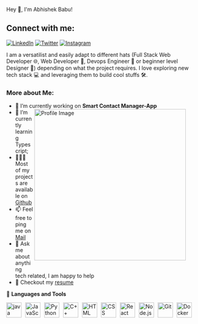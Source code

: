 Hey 👋, I'm Abhishek Babu!

## Connect with me:
[![LinkedIn](https://github.com/user-attachments/assets/32588070-1bf3-4f29-a478-0d867d339f63)](https://www.linkedin.com/in/avik03215/)
[![Twitter](https://github.com/user-attachments/assets/fa839657-455e-4895-85eb-298107184910)](https://x.com/Avik03215Kumar)
[![Instagram](https://github.com/user-attachments/assets/6abfc38c-f96e-4a15-8372-7188f593b843)](https://www.instagram.com/abhishekkumar1359/)


I am a versatilist and easily adapt to different hats (Full Stack Web Developer 🌐, Web Developer 📱, Devops Engineer 🤖 or beginner level Designer 🎨) depending on what the project requires. I love exploring new tech stack 💻 and leveraging them to build cool stuffs 🛠️.



### More about Me:
- 🔭   I’m currently working on **Smart Contact Manager-App**                                       <img src="https://github.com/user-attachments/assets/e1564463-501b-488d-921e-6d45842d7dbd" alt="Profile Image" width="400" align="right" style=" margin-bottom: 30px;margin-right: 30px;"/>
- 🌱 I’m currently learning Typescript;                            
- 👨🏻‍💻   Most of my projects are available on [Github]()
- 📫 Feel free to ping me on [Mail]()
- 💬 Ask me about anything tech related, I am happy to help
- 📝 Checkout my [resume]()
  
  
 
  

<!---
Avik03215/Avik03215 is a ✨ special ✨ repository because its `README.md` (this file) appears on your GitHub profile.
You can click the Preview link to take a look at your changes.
--->

🔨 **Languages and Tools**

<div style="display: flex; flex-wrap: wrap; align-items: center;">
    <img src="https://cdn.jsdelivr.net/gh/devicons/devicon/icons/java/java-original.svg" width="40" height="40" alt="java" style="margin-right: 10px;"/>
    <img src="https://upload.wikimedia.org/wikipedia/commons/6/6a/JavaScript-logo.png" width="40" height="40" alt="JavaScript" style="margin-right: 10px;"/>
    <img src="https://upload.wikimedia.org/wikipedia/commons/c/c3/Python-logo-notext.svg" width="40" height="40" alt="Python" style="margin-right: 10px;"/>
    <img src="https://upload.wikimedia.org/wikipedia/commons/1/18/C_Programming_Language.svg" width="40" height="40" alt="C++" style="margin-right: 10px;"/>
    <img src="https://upload.wikimedia.org/wikipedia/commons/6/61/HTML5_logo_and_wordmark.svg" width="40" height="40" alt="HTML" style="margin-right: 10px;"/>
    <img src="https://upload.wikimedia.org/wikipedia/commons/d/d5/CSS3_logo_and_wordmark.svg" width="40" height="40" alt="CSS" style="margin-right: 10px;"/>
    <img src="https://upload.wikimedia.org/wikipedia/commons/a/a7/React-icon.svg" width="40" height="40" alt="React" style="margin-right: 10px;"/>
    <img src="https://upload.wikimedia.org/wikipedia/commons/d/d9/Node.js_logo.svg" width="40" height="40" alt="Node.js" style="margin-right: 10px;"/>
    <img src="https://upload.wikimedia.org/wikipedia/commons/e/e0/Git-logo.svg" width="40" height="40" alt="Git" style="margin-right: 10px;"/>
    <img src="https://upload.wikimedia.org/wikipedia/commons/4/4e/Docker_%28container_engine%29_logo.svg" width="40" height="40" alt="Docker" style="margin-right: 10px;"/>
</div>
